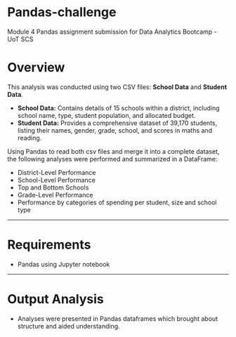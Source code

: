 # Pandas-challenge
Module 4 Pandas assignment submission for Data Analytics Bootcamp - UoT SCS
# Overview
This analysis was conducted using two CSV files: **School Data** and **Student Data**.

- **School Data:** Contains details of 15 schools within a district, including school name, type, student population, and allocated budget.
- **Student Data:** Provides a comprehensive dataset of 39,170 students, listing their names, gender, grade, school, and scores in maths and reading.

Using Pandas to read both csv files and merge it into a complete dataset, the following analyses were performed and summarized in a DataFrame:

- District-Level Performance
- School-Level Performance
- Top and Bottom Schools
- Grade-Level Performance
- Performance by categories of spending per student, size and school type

---
# Requirements

- Pandas using Jupyter notebook

---

# Output Analysis
 
- Analyses were presented in Pandas dataframes which brought about structure and aided understanding.
